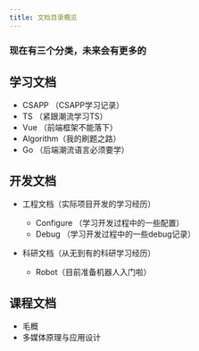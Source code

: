 ```yaml
---
title: 文档目录概览
---
```


### 现在有三个分类，未来会有更多的

## 学习文档
- CSAPP （CSAPP学习记录）
- TS （紧跟潮流学习TS）
- Vue （前端框架不能落下）
- Algorithm（我的刷题之路）
- Go （后端潮流语言必须要学）



## 开发文档
- 工程文档（实际项目开发的学习经历）
  - Configure （学习开发过程中的一些配置）
  - Debug （学习开发过程中的一些debug记录）

- 科研文档（从无到有的科研学习经历）
  - Robot（目前准备机器人入门啦）




## 课程文档

- 毛概
- 多媒体原理与应用设计

